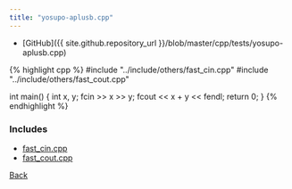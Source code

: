 ```yaml
---
title: "yosupo-aplusb.cpp"
---
```


- [GitHub]({{ site.github.repository_url }}/blob/master/cpp/tests/yosupo-aplusb.cpp)

{% highlight cpp %}
#include "../include/others/fast_cin.cpp"
#include "../include/others/fast_cout.cpp"

int main() {
  int x, y;
  fcin >> x >> y;
  fcout << x + y << fendl;
  return 0;
}
{% endhighlight %}

### Includes

- [fast_cin.cpp](../include/others/fast_cin)
- [fast_cout.cpp](../include/others/fast_cout)

[Back](..)
